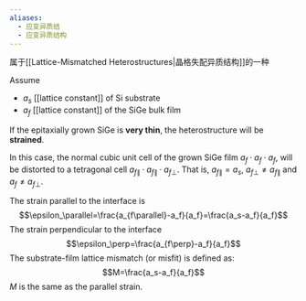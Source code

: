 ```yaml
---
aliases:
  - 应变异质结
  - 应变异质结构
---
```

属于[[Lattice-Mismatched Heterostructures|晶格失配异质结构]]的一种

Assume
- $a_s$ [[lattice constant]] of Si substrate
- $a_f$ [[lattice constant]] of the SiGe bulk film

If the epitaxially grown SiGe is **very thin**, the heterostructure will be **strained**.

In this case, the normal cubic unit cell of the grown SiGe film $a_f\cdot a_f\cdot a_f$, will be distorted to a tetragonal cell $a_{f\parallel}\cdot a_{f\parallel}\cdot a_{f\perp}$. That is, $a_{f\parallel}=a_s$, $a_{f\perp}\neq a_{f\parallel}$ and $a_f\neq a_{f\perp}$.

The strain parallel to the interface is $$\epsilon_\parallel=\frac{a_{f\parallel}-a_f}{a_f}=\frac{a_s-a_f}{a_f}$$
The strain perpendicular to the interface $$\epsilon_\perp=\frac{a_{f\perp}-a_f}{a_f}$$
The substrate-film lattice mismatch (or misfit) is defined as: $$M=\frac{a_s-a_f}{a_f}$$$M$ is the same as the parallel strain.